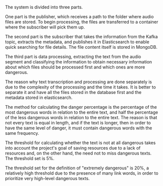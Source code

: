 The system is divided into three parts.

One part is the publisher, which receives a path to the folder where audio files are stored. To begin processing, the files are transferred to a container where the subscriber will pick them up.

The second part is the subscriber that takes the information from the Kafka topic, extracts the metadata, and publishes it in Elasticsearch to enable quick searching for file details. The file content itself is stored in MongoDB.

The third part is data processing, extracting the text from the audio segment and classifying the information to obtain necessary information about which files should be processed first and which ones are more dangerous.

The reason why text transcription and processing are done separately is due to the complexity of the processing and the time it takes. It is better to separate it and have all the files stored in the database first and the metadata stored in elasticsearch.

The method for calculating the danger percentage is the percentage of the most dangerous words in relation to the entire text, and half the percentage of the less dangerous words in relation to the entire text. The reason is that not every text is equal in length, and if the text is longer, then in order to have the same level of danger, it must contain dangerous words with the same frequency.

The threshold for calculating whether the text is not at all dangerous takes into account the project's goal of saving resources due to a lack of resources and, on the other hand, the need not to miss dangerous texts. The threshold set is 5%.

The threshold set for the definition of "extremely dangerous" is 20%, a relatively high threshold due to the presence of many link words, in order to prioritize very high-level dangerous texts.
